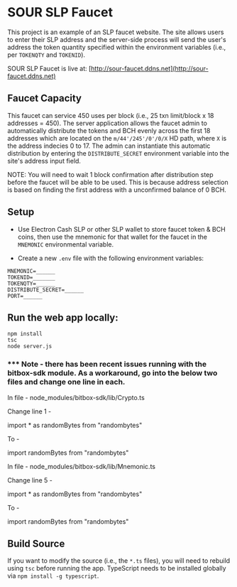 # SOUR SLP Faucet

This project is an example of an SLP faucet website.  The site allows users to enter their SLP address and the server-side process will send the user's address the token quantity specified within the environment variables (i.e., per `TOKENQTY` and `TOKENID`).  

SOUR SLP Faucet is live at: [http://sour-faucet.ddns.net](http://sour-faucet.ddns.net)

## Faucet Capacity

This faucet can service 450 uses per block (i.e., 25 txn limit/block x 18 addresses = 450).  The server application allows the faucet admin to automatically distribute the tokens and BCH evenly across the first 18 addresses which are located on the `m/44'/245'/0'/0/X` HD path, where `X` is the address indecies 0 to 17.  The admin can instantiate this automatic distribution by entering the `DISTRIBUTE_SECRET` environment variable into the site's address input field.

NOTE: You will need to wait 1 block confirmation after distribution step before the faucet will be able to be used.  This is because address selection is based on finding the first address with a unconfirmed balance of 0 BCH.

## Setup

* Use Electron Cash SLP or other SLP wallet to store faucet token & BCH coins, then use the mnemonic for that wallet for the faucet in the `MNEMONIC` environmental variable.

* Create a new `.env` file with the following environment variables:
```
MNEMONIC=______
TOKENID=_______
TOKENQTY=______
DISTRIBUTE_SECRET=______
PORT=______
```

## Run the web app locally:

```
npm install
tsc
node server.js
```

### *** Note - there has been recent issues running with the bitbox-sdk module. As a workaround, go into the below two files and change one line in each.

In file - 
node_modules/bitbox-sdk/lib/Crypto.ts

Change line 1 - 

import * as randomBytes from "randombytes" 

To - 

import randomBytes from "randombytes"


In file - 
node_modules/bitbox-sdk/lib/Mnemonic.ts

Change line 5 - 

import * as randomBytes from "randombytes"

To -

import randomBytes from "randombytes"


## Build Source

If you want to modify the source (i.e., the `*.ts` files), you will need to rebuild using `tsc` before running the app.  TypeScript needs to be installed globally via `npm install -g typescript`.
